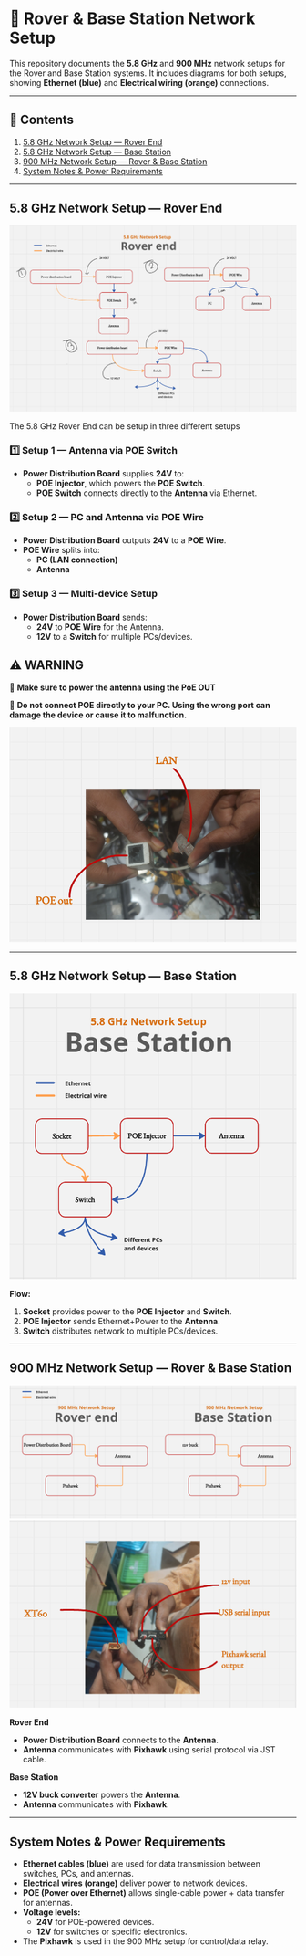 # 📡 Rover & Base Station Network Setup

This repository documents the **5.8 GHz** and **900 MHz** network setups for the Rover and Base Station systems.
It includes diagrams for both setups, showing **Ethernet (blue)** and **Electrical wiring (orange)** connections.

---

## 📑 Contents
1. [5.8 GHz Network Setup — Rover End](#58-ghz-network-setup--rover-end)
2. [5.8 GHz Network Setup — Base Station](#58-ghz-network-setup--base-station)
3. [900 MHz Network Setup — Rover & Base Station](#900-mhz-network-setup--rover--base-station)
4. [System Notes & Power Requirements](#system-notes--power-requirements)

---

## 5.8 GHz Network Setup — Rover End
![5.8 GHz Rover End](images/58ghz_rover.png)

The 5.8 GHz Rover End can be setup in three different setups

### 1️⃣ Setup 1 — Antenna via POE Switch
- **Power Distribution Board** supplies **24V** to:
  - **POE Injector**, which powers the **POE Switch**.
  - **POE Switch** connects directly to the **Antenna** via Ethernet.

### 2️⃣ Setup 2 — PC and Antenna via POE Wire
- **Power Distribution Board** outputs **24V** to a **POE Wire**.
- **POE Wire** splits into:
  - **PC (LAN connection)**
  - **Antenna**

### 3️⃣ Setup 3 — Multi-device Setup
- **Power Distribution Board** sends:
  - **24V** to **POE Wire** for the Antenna.
  - **12V** to a **Switch** for multiple PCs/devices.

## ⚠️ **WARNING**

🚨 **Make sure to power the antenna using the PoE OUT**

🚨 **Do not connect POE directly to your PC. Using the wrong port can damage the device or cause it to malfunction.**

![PoE Injector and Splitter](images/poe_injector.png)

---

## 5.8 GHz Network Setup — Base Station
![5.8 GHz Base Station](images/58ghz_base.png)

**Flow:**  
1. **Socket** provides power to the **POE Injector** and **Switch**.  
2. **POE Injector** sends Ethernet+Power to the **Antenna**.  
3. **Switch** distributes network to multiple PCs/devices.  

---

## 900 MHz Network Setup — Rover & Base Station
![900 MHz Rover + Base](images/900mhz_rover_base.png)
![p900 connector and xt60](images/p900_connector_xt60.png)

**Rover End**
- **Power Distribution Board** connects to the **Antenna**.
- **Antenna** communicates with **Pixhawk** using serial protocol via JST cable.

**Base Station**
- **12V buck converter** powers the **Antenna**.
- **Antenna** communicates with **Pixhawk**.

---

## System Notes & Power Requirements
- **Ethernet cables (blue)** are used for data transmission between switches, PCs, and antennas.
- **Electrical wires (orange)** deliver power to network devices.
- **POE (Power over Ethernet)** allows single-cable power + data transfer for antennas.
- **Voltage levels:**
  - **24V** for POE-powered devices.
  - **12V** for switches or specific electronics.
- The **Pixhawk** is used in the 900 MHz setup for control/data relay.

